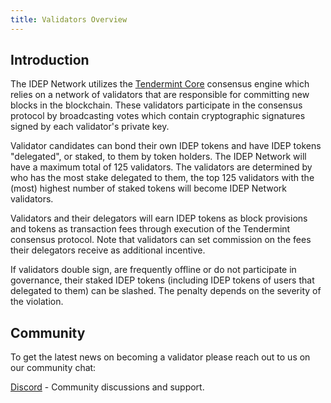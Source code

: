 ```yaml
---
title: Validators Overview
---
```


## Introduction

The IDEP Network utilizes the [Tendermint Core](https://github.com/tendermint/tendermint) consensus engine which relies 
on a network of validators that are responsible for committing new blocks in the blockchain. These validators participate
in the consensus protocol by broadcasting votes which contain cryptographic signatures signed by each validator's private key.

Validator candidates can bond their own IDEP tokens and have IDEP tokens "delegated", or staked, to them by token holders.
The IDEP Network will have a maximum total of 125 validators. The validators are determined by who has the most stake delegated
to them, the top 125 validators with the (most) highest number of staked tokens will become IDEP Network validators.

Validators and their delegators will earn IDEP tokens as block provisions and tokens as transaction fees through execution
of the Tendermint consensus protocol. Note that validators can set commission on the fees their delegators receive as additional incentive.

If validators double sign, are frequently offline or do not participate in governance, their staked IDEP tokens (including IDEP tokens of users that delegated to them) can be slashed. The penalty depends on the severity of the violation.

## Community

To get the latest news on becoming a validator please reach out to us on our community chat:

[Discord](https://discord.gg/Jrarctk4hG) - Community discussions and support.